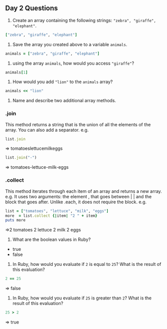## Day 2 Questions

1. Create an array containing the following strings: `"zebra", "giraffe", "elephant"`.

```ruby
["zebra", "giraffe", "elephant"]
```

1. Save the array you created above to a variable `animals`.
```ruby
animals = ["zebra", "giraffe", "elephant"]
```

1. using the array `animals`, how would you access `"giraffe"`?
```Ruby
animals[1]
```

1. How would you add `"lion"` to the `animals` array?
```Ruby
animals << "lion"
```

1. Name and describe two additional array methods.

### .join
This method returns a string that is the union of all the elements of the array. You can also add a separator. e.g.

```Ruby
list.join
```
=> tomatoeslettucemilkeggs

```Ruby
list.join("-")
```
=> tomatoes-lettuce-milk-eggs

### .collect
This method iterates through each item of an array and returns a new array. e.g. It uses two arguments: the element , that goes between | | and the block that goes after. Unlike .each, it does not require the block. e.g.

```Ruby
list = ["tomatoes", "lettuce", "milk", "eggs"]
more  = list.collect {|item| "2 " + item}
puts more
```
=>2 tomatoes
2 lettuce
2 milk
2 eggs

1. What are the boolean values in Ruby?

 - true
 - false

1. In Ruby, how would you evaluate if `2` is equal to `25`? What is the result of this evaluation?

```Ruby
2 == 25
```
=> false

1. In Ruby, how would you evaluate if `25` is greater than `2`? What is the result of this evaluation?

```Ruby
25 > 2
```
=> true
